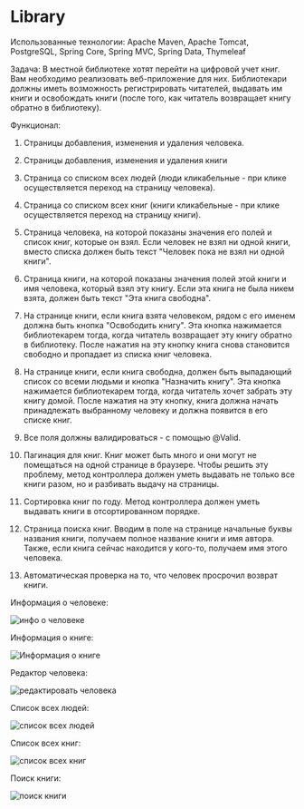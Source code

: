 # Library
Использованные технологии: Apache Maven, Apache Tomcat, PostgreSQL, Spring Core, Spring MVC, Spring Data, Thymeleaf

Задача:
В местной библиотеке хотят перейти на цифровой учет книг. Вам
необходимо реализовать веб-приложение для них. Библиотекари
должны иметь возможность регистрировать читателей, выдавать им
книги и освобождать книги (после того, как читатель возвращает
книгу обратно в библиотеку).

Функционал:

1) Страницы добавления, изменения и удаления человека.

2) Страницы добавления, изменения и удаления книги

3) Страница со списком всех людей (люди кликабельные - при клике осуществляется
переход на страницу человека).

4) Страница со списком всех книг (книги кликабельные - при клике осуществляется
переход на страницу книги).

5) Страница человека, на которой показаны значения его полей и список книг, которые он
взял. Если человек не взял ни одной книги, вместо списка должен быть текст "Человек
пока не взял ни одной книги".

6) Страница книги, на которой показаны значения полей этой книги и имя человека,
который взял эту книгу. Если эта книга не была никем взята, должен быть текст "Эта
книга свободна".

7) На странице книги, если книга взята человеком, рядом с его именем должна быть кнопка
"Освободить книгу". Эта кнопка нажимается библиотекарем тогда, когда читатель
возвращает эту книгу обратно в библиотеку. После нажатия на эту кнопку книга снова
становится свободно и пропадает из списка книг человека.

8) На странице книги, если книга свободна, должен быть выпадающий список
со всеми людьми и кнопка "Назначить книгу". Эта кнопка нажимается библиотекарем
тогда, когда читатель хочет забрать эту книгу домой. После нажатия на эту кнопку, книга
должна начать принадлежать выбранному человеку и должна появится в его списке
книг.

9) Все поля должны валидироваться - с помощью @Valid.

10) Пагинация для книг.
Книг может быть много и они могут не помещаться на одной странице в
браузере. Чтобы решить эту проблему, метод контроллера должен уметь
выдавать не только все книги разом, но и разбивать выдачу на страницы.

11) Сортировка книг по году. Метод контроллера должен уметь
выдавать книги в отсортированном порядке.

12) Страница поиска книг. Вводим в поле на странице начальные буквы
названия книги, получаем полное название книги и имя автора. Также, если
книга сейчас находится у кого-то, получаем имя этого человека.

13) Автоматическая проверка на то, что человек просрочил возврат
книги.

Информация о человеке:

![инфо о человеке](https://user-images.githubusercontent.com/100827024/215146464-fa3b26bf-d0d6-4087-86ee-3e61e90d222f.png)

Информация о книге:

![Информация о книге](https://user-images.githubusercontent.com/100827024/215146488-8fd226a0-ac73-4555-a6ab-48a63f32a836.png)

Редактор человека:

![редактировать человека](https://user-images.githubusercontent.com/100827024/215146532-e8202c10-8b43-4663-8574-e57a2d84de23.png)

Список всех людей:

![список всех людей](https://user-images.githubusercontent.com/100827024/215146595-90dcf6c8-d8f3-4cad-a764-b4dd8e8cb35a.png)

Список всех книг:

![список всех книг](https://user-images.githubusercontent.com/100827024/215146631-371a1ae4-6baa-46e1-bcfc-611f117fd3cb.png)

Поиск книги:

![поиск книги](https://user-images.githubusercontent.com/100827024/215146693-8a665c43-f0b5-47b5-9f12-f78ea231a769.png)
